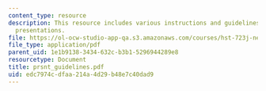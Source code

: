```yaml
---
content_type: resource
description: This resource includes various instructions and guidelines for oral paper
  presentations.
file: https://ol-ocw-studio-app-qa.s3.amazonaws.com/courses/hst-723j-neural-coding-and-perception-of-sound-spring-2005/edc7974cdfaa214a4d29b48e7c40dad9_prsnt_guidelines.pdf
file_type: application/pdf
parent_uid: 1e1b9138-3434-632c-b3b1-5296944289e8
resourcetype: Document
title: prsnt_guidelines.pdf
uid: edc7974c-dfaa-214a-4d29-b48e7c40dad9
---
```

